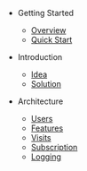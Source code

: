 - Getting Started
  - [Overview](README.md)
  - [Quick Start](quick-start.md)

- Introduction
  - [Idea](intro/idea.md)
  - [Solution](intro/solution.md)

- Architecture
  - [Users](architecture/users.md)
  - [Features](architecture/features.md)
  - [Visits](architecture/visits.md)
  - [Subscription](architecture/subscription.md)
  - [Logging](architecture/logging.md)
